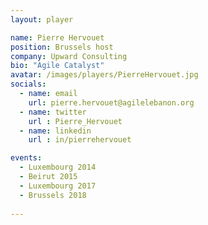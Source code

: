 ```yaml
---
layout: player

name: Pierre Hervouet
position: Brussels host
company: Upward Consulting
bio: "Agile Catalyst"
avatar: /images/players/PierreHervouet.jpg
socials:
  - name: email
    url: pierre.hervouet@agilelebanon.org
  - name: twitter
    url : Pierre_Hervouet
  - name: linkedin
    url : in/pierrehervouet

events:
  - Luxembourg 2014
  - Beirut 2015
  - Luxembourg 2017
  - Brussels 2018
  
---
```

